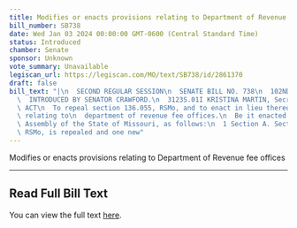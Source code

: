 ```yaml
---
title: Modifies or enacts provisions relating to Department of Revenue fee offices
bill_number: SB738
date: Wed Jan 03 2024 00:00:00 GMT-0600 (Central Standard Time)
status: Introduced
chamber: Senate
sponsor: Unknown
vote_summary: Unavailable
legiscan_url: https://legiscan.com/MO/text/SB738/id/2861370
draft: false
bill_text: "|\n  SECOND REGULAR SESSION\n  SENATE BILL NO. 738\n  102ND GENERA L ASSEMBLY\n\
  \  INTRODUCED BY SENATOR CRAWFORD.\n  3123S.01I KRISTINA MARTIN, Secretary\n  AN\
  \ ACT\n  To repeal section 136.055, RSMo, and to enact in lieu thereof one new section\
  \ relating to\n  department of revenue fee offices.\n  Be it enacted by the General\
  \ Assembly of the State of Missouri, as follows:\n  1 Section A. Section 136.055,\
  \ RSMo, is repealed and one new"
---
```

Modifies or enacts provisions relating to Department of Revenue fee offices

---

## Read Full Bill Text

You can view the full text [here](https://legiscan.com/MO/text/SB738/id/2861370).
